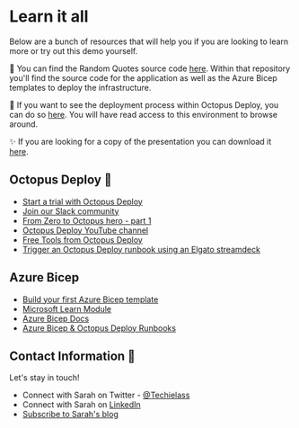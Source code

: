 # Learn it all 

Below are a bunch of resources that will help you if you are looking to learn more or try out this demo yourself. 

📃 You can find the Random Quotes source code [here](https://github.com/weeyin83/RandomQuotes).  Within that repository you'll find the source code for the application as well as the Azure Bicep templates to deploy the infrastructure. 

🐙 If you want to see the deployment process within Octopus Deploy, you can do so [here](https://webinar.octopus.app/app#/Spaces-443).  You will have read access to this environment to browse around. 

✨ If you are looking for a copy of the presentation you can download it [here](https://github.com/weeyin83/Presentations/blob/main/2022/letsgetdeploying/public-Letsgetdeploying.pptx). 

## Octopus Deploy 🐙
- [Start a trial with Octopus Deploy](https://octopus.com/start/?utm_campaign=letsgetdeploying&utm_medium=event&utm_source=sarah)
- [Join our Slack community](https://www.octopus.com/slack) 
- [From Zero to Octopus hero - part 1](https://octopus.com/blog/zero-to-octopus-hero-part-1/?utm_campaign=letsgetdeploying&utm_medium=event&utm_source=sarah)
- [Octopus Deploy YouTube channel](https://www.youtube.com/octopusdeploy)
- [Free Tools from Octopus Deploy](https://octopus.com/freetools/?utm_campaign=letsgetdeploying&utm_medium=event&utm_source=sarah)
- [Trigger an Octopus Deploy runbook using an Elgato streamdeck](https://www.techielass.com/trigger-an-octopus-deploy-runbook-using-an-elgato-streamdeck/?utm_campaign=speaking&utm_medium=usergroup&utm_source=github)

## Azure Bicep
- [Build your first Azure Bicep template](https://youtu.be/yTMYp2cR_Bg)
- [Microsoft Learn Module](https://docs.microsoft.com/learn/paths/fundamentals-bicep/?WT.mc_id=AZ-MVP-5004737)
- [Azure Bicep Docs](https://docs.microsoft.com/azure/azure-resource-manager/bicep/overview?tabs=bicep/?WT.mc_id=AZ-MVP-5004737)
- [Azure Bicep & Octopus Deploy Runbooks](https://youtu.be/_SBnso7F-z0)


## Contact Information 👋

Let's stay in touch! 

- Connect with Sarah on Twitter - [@Techielass](https://twitter.com/techielass)
- Connect with Sarah on [LinkedIn](https://in.linkedin.com/in/sazlean)
- [Subscribe to Sarah's blog](https://www.techielass.com/newsletter)
